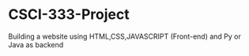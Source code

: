 # CSCI-333-Project
Building a website using HTML,CSS,JAVASCRIPT (Front-end) and Py or Java as backend
